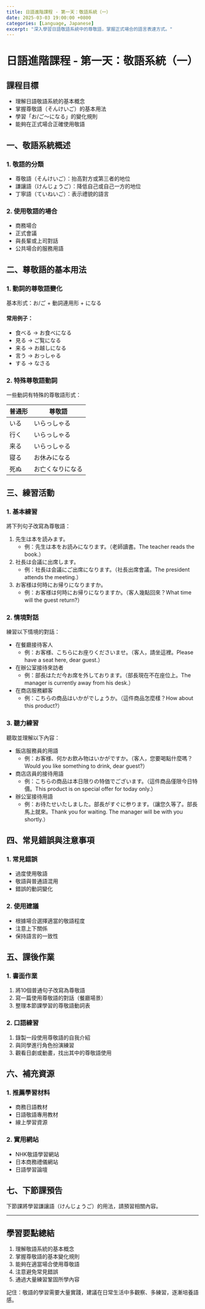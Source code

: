 ```yaml
---
title: 日語進階課程 - 第一天：敬語系統（一）
date: 2025-03-03 19:00:00 +0800
categories: [Language, Japanese]
excerpt: "深入學習日語敬語系統中的尊敬語，掌握正式場合的語言表達方式。"
---
```


# 日語進階課程 - 第一天：敬語系統（一）

## 課程目標
- 理解日語敬語系統的基本概念
- 掌握尊敬語（そんけいご）的基本用法
- 學習「お/ご～になる」的變化規則
- 能夠在正式場合正確使用敬語

## 一、敬語系統概述

### 1. 敬語的分類
- 尊敬語（そんけいご）：抬高對方或第三者的地位
- 謙讓語（けんじょうご）：降低自己或自己一方的地位
- 丁寧語（ていねいご）：表示禮貌的語言

### 2. 使用敬語的場合
- 商務場合
- 正式會議
- 與長輩或上司對話
- 公共場合的服務用語

## 二、尊敬語的基本用法

### 1. 動詞的尊敬語變化
基本形式：お/ご + 動詞連用形 + になる

#### 常用例子：
- 食べる → お食べになる
- 見る → ご覧になる
- 来る → お越しになる
- 言う → おっしゃる
- する → なさる

### 2. 特殊尊敬語動詞
一些動詞有特殊的尊敬語形式：

| 普通形 | 尊敬語 |
|--------|--------|
| いる | いらっしゃる |
| 行く | いらっしゃる |
| 来る | いらっしゃる |
| 寝る | お休みになる |
| 死ぬ | お亡くなりになる |

## 三、練習活動

### 1. 基本練習
將下列句子改寫為尊敬語：
1. 先生は本を読みます。
   - 例：先生は本をお読みになります。（老師讀書。The teacher reads the book.）
2. 社長は会議に出席します。
   - 例：社長は会議にご出席になります。（社長出席會議。The president attends the meeting.）
3. お客様は何時にお帰りになりますか。
   - 例：お客様は何時にお帰りになりますか。（客人幾點回來？What time will the guest return?）

### 2. 情境對話
練習以下情境的對話：
- 在餐廳接待客人
  - 例：お客様、こちらにお座りくださいませ。（客人，請坐這裡。Please have a seat here, dear guest.）
- 在辦公室接待來訪者
  - 例：部長はただ今お席を外しております。（部長現在不在座位上。The manager is currently away from his desk.）
- 在商店服務顧客
  - 例：こちらの商品はいかがでしょうか。（這件商品怎麼樣？How about this product?）

### 3. 聽力練習
聽取並理解以下內容：
- 飯店服務員的用語
  - 例：お客様、何かお飲み物はいかがですか。（客人，您要喝點什麼嗎？Would you like something to drink, dear guest?）
- 商店店員的接待用語
  - 例：こちらの商品は本日限りの特価でございます。（這件商品僅限今日特價。This product is on special offer for today only.）
- 辦公室接待用語
  - 例：お待たせいたしました。部長がすぐに参ります。（讓您久等了。部長馬上就來。Thank you for waiting. The manager will be with you shortly.）

## 四、常見錯誤與注意事項

### 1. 常見錯誤
- 過度使用敬語
- 敬語與普通語混用
- 錯誤的動詞變化

### 2. 使用建議
- 根據場合選擇適當的敬語程度
- 注意上下關係
- 保持語言的一致性

## 五、課後作業

### 1. 書面作業
1. 將10個普通句子改寫為尊敬語
2. 寫一篇使用尊敬語的對話（餐廳場景）
3. 整理本節課學習的尊敬語動詞表

### 2. 口語練習
1. 錄製一段使用尊敬語的自我介紹
2. 與同學進行角色扮演練習
3. 觀看日劇或動畫，找出其中的尊敬語使用

## 六、補充資源

### 1. 推薦學習材料
- 商務日語教材
- 日語敬語專用教材
- 線上學習資源

### 2. 實用網站
- NHK敬語學習網站
- 日本商務禮儀網站
- 日語學習論壇

## 七、下節課預告
下節課將學習謙讓語（けんじょうご）的用法，請預習相關內容。

---

## 學習要點總結
1. 理解敬語系統的基本概念
2. 掌握尊敬語的基本變化規則
3. 能夠在適當場合使用尊敬語
4. 注意避免常見錯誤
5. 通過大量練習鞏固所學內容

記住：敬語的學習需要大量實踐，建議在日常生活中多觀察、多練習，逐漸培養語感。 
